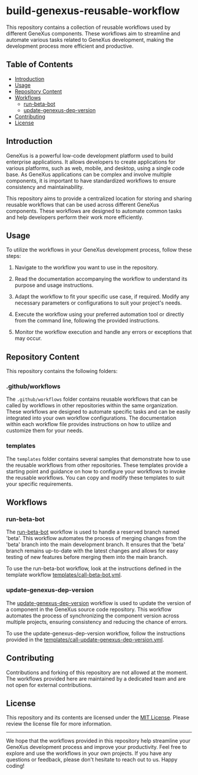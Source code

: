 # build-genexus-reusable-workflow

This repository contains a collection of reusable workflows used by different GeneXus components. These workflows aim to streamline and automate various tasks related to GeneXus development, making the development process more efficient and productive.

## Table of Contents

- [Introduction](#introduction)
- [Usage](#usage)
- [Repository Content](#repository-content)
- [Workflows](#workflows)
  - [run-beta-bot](#run-beta-bot)
  - [update-genexus-dep-version](#update-genexus-dep-version)
- [Contributing](#contributing)
- [License](#license)

## Introduction

GeneXus is a powerful low-code development platform used to build enterprise applications. It allows developers to create applications for various platforms, such as web, mobile, and desktop, using a single code base. As GeneXus applications can be complex and involve multiple components, it is important to have standardized workflows to ensure consistency and maintainability.

This repository aims to provide a centralized location for storing and sharing reusable workflows that can be used across different GeneXus components. These workflows are designed to automate common tasks and help developers perform their work more efficiently.

## Usage

To utilize the workflows in your GeneXus development process, follow these steps:

1. Navigate to the workflow you want to use in the repository.

2. Read the documentation accompanying the workflow to understand its purpose and usage instructions.

3. Adapt the workflow to fit your specific use case, if required. Modify any necessary parameters or configurations to suit your project's needs.

4. Execute the workflow using your preferred automation tool or directly from the command line, following the provided instructions.

5. Monitor the workflow execution and handle any errors or exceptions that may occur.

## Repository Content

This repository contains the following folders:

### .github/workflows

The `.github/workflows` folder contains reusable workflows that can be called by workflows in other repositories within the same organization. These workflows are designed to automate specific tasks and can be easily integrated into your own workflow configurations. The documentation within each workflow file provides instructions on how to utilize and customize them for your needs.

### templates

The `templates` folder contains several samples that demonstrate how to use the reusable workflows from other repositories. These templates provide a starting point and guidance on how to configure your workflows to invoke the reusable workflows. You can copy and modify these templates to suit your specific requirements.

## Workflows

### run-beta-bot

The [run-beta-bot](.github/workflows/run-beta-bot.yml) workflow is used to handle a reserved branch named 'beta'. This workflow automates the process of merging changes from the 'beta' branch into the main development branch. It ensures that the 'beta' branch remains up-to-date with the latest changes and allows for easy testing of new features before merging them into the main branch.

To use the run-beta-bot workflow, look at the instructions defined in the template workflow [templates/call-beta-bot.yml](templates/call-beta-bot.yml).

### update-genexus-dep-version

The [update-genexus-dep-version](.github/workflows/update-genexus-dep-version.yml) workflow is used to update the version of a component in the GeneXus source code repository. This workflow automates the process of synchronizing the component version across multiple projects, ensuring consistency and reducing the chance of errors.

To use the update-genexus-dep-version workflow, follow the instructions provided in the [templates/call-update-genexus-dep-version.yml](templates/call-update-genexus-dep-version.yml).

## Contributing

Contributions and forking of this repository are not allowed at the moment. The workflows provided here are maintained by a dedicated team and are not open for external contributions.

## License

This repository and its contents are licensed under the [MIT License](LICENSE). Please review the license file for more information.

---

We hope that the workflows provided in this repository help streamline your GeneXus development process and improve your productivity. Feel free to explore and use the workflows in your own projects. If you have any questions or feedback, please don't hesitate to reach out to us. Happy coding!
